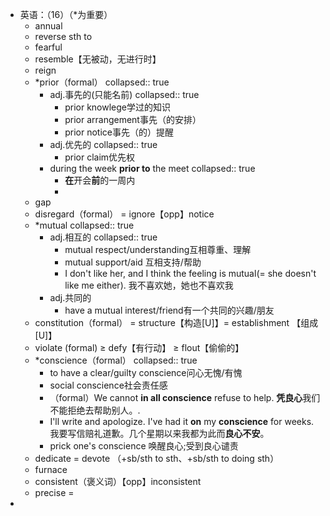 - 英语：（16）（*为重要）
	- annual
	- reverse sth to
	- fearful
	- resemble【无被动，无进行时】
	- reign
	- *prior（formal）
	  collapsed:: true
		- adj.事先的(只能名前)
		  collapsed:: true
			- prior knowlege学过的知识
			- prior arrangement事先（的安排）
			- prior notice事先（的）提醒
		- adj.优先的
		  collapsed:: true
			- prior claim优先权
		- during the week **prior to** the meet
		  collapsed:: true
			- **在**开会**前**的一周内
			-
	- gap
	- disregard（formal） = ignore【opp】notice
	- *mutual
	  collapsed:: true
		- adj.相互的
		  collapsed:: true
			- mutual respect/understanding互相尊重、理解
			- mutual support/aid 互相支持/帮助
			- I don't like her, and I think the feeling is
			  mutual(= she doesn't like me either).
			  我不喜欢她，她也不喜欢我
		- adj.共同的
			- have a mutual interest/friend有一个共同的兴趣/朋友
	- constitution（formal） = structure【构造[U]】= establishment 【组成[U]】
	- violate (formal) ≥ defy【有行动】 ≥ flout【偷偷的】
	- *conscience（formal）
	  collapsed:: true
		- to have a clear/guilty conscience问心无愧/有愧
		- social conscience社会责任感
		- （formal）We cannot **in all conscience** refuse to help.
		  **凭良心**我们不能拒绝去帮助别人。.
		- I'll write and apologize. I've had it **on** my **conscience** for weeks.
		  我要写信赔礼道歉。几个星期以来我都为此而**良心不安**。
		- prick one's conscience 唤醒良心;受到良心谴责
	- dedicate = devote （+sb/sth to sth、+sb/sth to doing sth）
	- furnace
	- consistent（褒义词）【opp】inconsistent
	- precise =
-